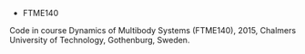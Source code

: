 - FTME140

Code in course Dynamics of Multibody Systems (FTME140), 2015, Chalmers University of Technology, Gothenburg, Sweden.
